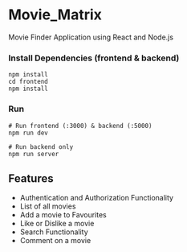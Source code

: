 # Movie_Matrix
Movie Finder Application using React and Node.js

### Install Dependencies (frontend & backend)

```
npm install
cd frontend
npm install
```

### Run

```
# Run frontend (:3000) & backend (:5000)
npm run dev

# Run backend only
npm run server
```

## Features

- Authentication and Authorization Functionality
- List of all movies
- Add a movie to Favourites
- Like or Dislike a movie
- Search Functionality
- Comment on a movie



